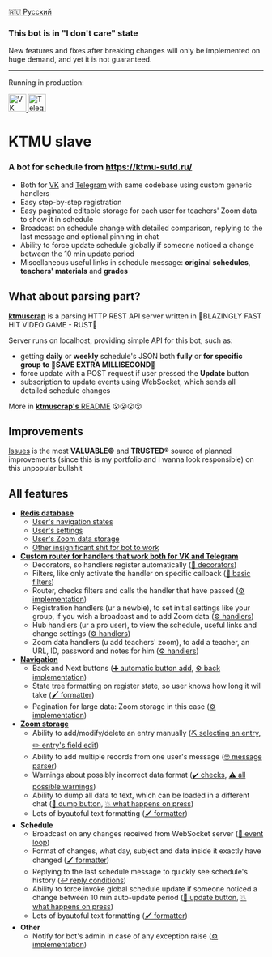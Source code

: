 [🇷🇺 Русский](/README-RU.md)

### This bot is in "I don't care" state
New features and fixes after breaking changes
will only be implemented on huge demand,
and yet it is not guaranteed.

---

Running in production:
<p float="left">
  <a title="VK" href="https://vk.com/ktmuslave">
    <img alt="VK" src="https://upload.wikimedia.org/wikipedia/commons/f/f3/VK_Compact_Logo_%282021-present%29.svg" width=35>
  </a>
  <a title="Telegram" href="https://t.me/ktmuslave_bot">
    <img alt="Telegram" src="https://upload.wikimedia.org/wikipedia/commons/8/82/Telegram_logo.svg" width=35>
  </a>
</p>

# KTMU slave
### A bot for schedule from https://ktmu-sutd.ru/

- Both for [VK](https://vk.com/ktmuslave) and [Telegram](https://t.me/ktmuslave_bot) with same codebase using custom generic handlers
- Easy step-by-step registration
- Easy paginated editable storage for each user for teachers' Zoom data to show it in schedule
- Broadcast on schedule change with detailed comparison, replying to the last message and optional pinning in chat
- Ability to force update schedule globally if someone noticed a change between the 10 min update period
- Miscellaneous useful links in schedule message: **original schedules**, **teachers' materials** and **grades**

## What about parsing part?
[**ktmuscrap**](https://github.com/kerdl/ktmuscrap) is a parsing HTTP REST API server written in 🚀BLAZINGLY FAST HIT VIDEO GAME - RUST🚀

Server runs on localhost, providing simple API for this bot, such as:
- getting **daily** or **weekly** schedule's JSON both **fully** or **for specific group to 🚀SAVE EXTRA MILLISECOND🚀**
- force update with a POST request if user pressed the **Update** button
- subscription to update events using WebSocket, which sends all detailed schedule changes

More in [**ktmuscrap's** README](https://github.com/kerdl/ktmuscrap/blob/master/README.md) 😮😮😮😮

## Improvements
[Issues](https://github.com/kerdl/ktmuslave/issues) is the most **VALUABLE©** and **TRUSTED®** source of planned improvements (since this is my portfolio and I wanna look responsible) on this unpopular bullshit

## All features
- [**Redis database**](https://github.com/kerdl/ktmuslave/blob/b8c733216cb7c889a9ee21f4d7a20439639d82d2/src/svc/common/__init__.py#L41-L87)
  - [User's navigation states](https://github.com/kerdl/ktmuslave/blob/b8c733216cb7c889a9ee21f4d7a20439639d82d2/src/svc/common/states/tree.py)
  - [User's settings](https://github.com/kerdl/ktmuslave/blob/b8c733216cb7c889a9ee21f4d7a20439639d82d2/src/data/settings.py#L17-L22)
  - [User's Zoom data storage](https://github.com/kerdl/ktmuslave/blob/b8c733216cb7c889a9ee21f4d7a20439639d82d2/src/data/zoom.py#L472-L499)
  - [Other insignificant shit for bot to work](https://github.com/kerdl/ktmuslave/blob/b8c733216cb7c889a9ee21f4d7a20439639d82d2/src/svc/common/__init__.py#L52-L87)
- [**Custom router for handlers that work both for VK and Telegram**](https://github.com/kerdl/ktmuslave/blob/b8c733216cb7c889a9ee21f4d7a20439639d82d2/src/svc/common/router.py)
  - Decorators, so handlers register automatically ([🎍 decorators](https://github.com/kerdl/ktmuslave/blob/b8c733216cb7c889a9ee21f4d7a20439639d82d2/src/svc/common/router.py#L37-L74))
  - Filters, like only activate the handler on specific callback ([🚽 basic filters](https://github.com/kerdl/ktmuslave/blob/master/src/svc/common/filters.py))
  - Router, checks filters and calls the handler that have passed ([⚙️ implementation](https://github.com/kerdl/ktmuslave/blob/b8c733216cb7c889a9ee21f4d7a20439639d82d2/src/svc/common/router.py#L103-L165))
  - Registration handlers (ur a newbie), to set initial settings like your group, if you wish a broadcast and to add Zoom data ([⚙️ handlers](https://github.com/kerdl/ktmuslave/blob/b8c733216cb7c889a9ee21f4d7a20439639d82d2/src/svc/common/bps/init.py))
  - Hub handlers (ur a pro user), to view the schedule, useful links and change settings ([⚙️ handlers](https://github.com/kerdl/ktmuslave/blob/b8c733216cb7c889a9ee21f4d7a20439639d82d2/src/svc/common/bps/hub.py))
  - Zoom data handlers (u add teachers' zoom), to add a teacher, an URL, ID, password and notes for him ([⚙️ handlers](https://github.com/kerdl/ktmuslave/blob/b8c733216cb7c889a9ee21f4d7a20439639d82d2/src/svc/common/bps/zoom.py))
- [**Navigation**](https://github.com/kerdl/ktmuslave/blob/b8c733216cb7c889a9ee21f4d7a20439639d82d2/src/svc/common/navigator.py)
  - Back and Next buttons ([➕ automatic button add](https://github.com/kerdl/ktmuslave/blob/b8c733216cb7c889a9ee21f4d7a20439639d82d2/src/svc/common/keyboard.py#L270-L280), [⚙️ back implementation](https://github.com/kerdl/ktmuslave/blob/b8c733216cb7c889a9ee21f4d7a20439639d82d2/src/svc/common/bps/__init__.py#L83-L86))
  - State tree formatting on register state, so user knows how long it will take ([🖌️ formatter](https://github.com/kerdl/ktmuslave/blob/b8c733216cb7c889a9ee21f4d7a20439639d82d2/src/svc/common/states/formatter.py#L38-L145))
  - Pagination for large data: Zoom storage in this case ([⚙️ implementation](https://github.com/kerdl/ktmuslave/blob/b8c733216cb7c889a9ee21f4d7a20439639d82d2/src/svc/common/pagination.py#L54-L165))
- [**Zoom storage**](https://github.com/kerdl/ktmuslave/blob/b8c733216cb7c889a9ee21f4d7a20439639d82d2/src/data/zoom.py)
  - Ability to add/modify/delete an entry manually ([⛏️ selecting an entry](https://github.com/kerdl/ktmuslave/blob/b8c733216cb7c889a9ee21f4d7a20439639d82d2/src/svc/common/bps/zoom.py#L418-L429), [✏️ entry's field edit](https://github.com/kerdl/ktmuslave/blob/b8c733216cb7c889a9ee21f4d7a20439639d82d2/src/svc/common/bps/zoom.py#L65-L155))
  - Ability to add multiple records from one user's message ([🤓 message parser](https://github.com/kerdl/ktmuslave/blob/b8c733216cb7c889a9ee21f4d7a20439639d82d2/src/parse/zoom.py#L223-L234))
  - Warnings about possibly incorrect data format ([✔️ checks](https://github.com/kerdl/ktmuslave/blob/master/src/data/zoom.py#L149-L156), [⚠️ all possible warnings](https://github.com/kerdl/ktmuslave/blob/b8c733216cb7c889a9ee21f4d7a20439639d82d2/src/data/__init__.py#L123-L156))
  - Ability to dump all data to text, which can be loaded in a different chat ([💾 dump button](https://github.com/kerdl/ktmuslave/blob/b8c733216cb7c889a9ee21f4d7a20439639d82d2/src/svc/common/bps/zoom.py#L452), [💥 what happens on press](https://github.com/kerdl/ktmuslave/blob/b8c733216cb7c889a9ee21f4d7a20439639d82d2/src/svc/common/bps/zoom.py#L15-L26))
  - Lots of byautoful text formatting ([🖌️ formatter](https://github.com/kerdl/ktmuslave/blob/b8c733216cb7c889a9ee21f4d7a20439639d82d2/src/data/zoom.py#L244-L255))
- **Schedule**
  - Broadcast on any changes received from WebSocket server ([🔄 event loop](https://github.com/kerdl/ktmuslave/blob/b8c733216cb7c889a9ee21f4d7a20439639d82d2/src/api/schedule.py#L310-L365))
  - Format of changes, what day, subject and data inside it exactly have changed ([🖌️ formatter](https://github.com/kerdl/ktmuslave/blob/b8c733216cb7c889a9ee21f4d7a20439639d82d2/src/data/schedule/format.py#L245-L315))
  - Replying to the last schedule message to quickly see schedule's history ([↩️ reply conditions](https://github.com/kerdl/ktmuslave/blob/b8c733216cb7c889a9ee21f4d7a20439639d82d2/src/svc/common/__init__.py#L208-L226))
  - Ability to force invoke global schedule update if someone noticed a change between 10 min auto-update period ([🔄 update button](https://github.com/kerdl/ktmuslave/blob/b8c733216cb7c889a9ee21f4d7a20439639d82d2/src/svc/common/bps/hub.py#L114), [💥 what happens on press](https://github.com/kerdl/ktmuslave/blob/b8c733216cb7c889a9ee21f4d7a20439639d82d2/src/svc/common/bps/hub.py#L20-L59))
  - Lots of byautoful text formatting ([🖌️ formatter](https://github.com/kerdl/ktmuslave/blob/b8c733216cb7c889a9ee21f4d7a20439639d82d2/src/data/schedule/format.py#L208-L238))
- **Other**
  - Notify for bot's admin in case of any exception raise ([⚙️ implementation](https://github.com/kerdl/ktmuslave/blob/e7990a044526435c49471ed8be06871ce0c50384/src/__init__.py#L61-L75))
